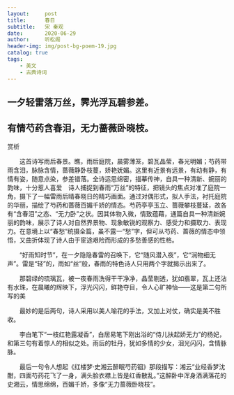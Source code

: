 ```yaml
---
layout:     post
title:      春日
subtitle:   宋 秦观
date:       2020-06-29
author:     听松阁
header-img: img/post-bg-poem-19.jpg
catalog: true
tags:
    - 美文
    - 古典诗词
---
```


## 一夕轻雷落万丝，霁光浮瓦碧参差。

## 有情芍药含春泪，无力蔷薇卧晓枝。





赏析



　　这首诗写雨后春景。瞧，雨后庭院，晨雾薄笼，碧瓦晶莹，春光明媚；芍药带雨含泪，脉脉含情，蔷薇静卧枝蔓，娇艳妩媚。这里有近景有远景，有动有静，有情有姿，随意点染，参差错落。全诗运思绵密，描摹传神，自具一种清新、婉丽的韵味，十分惹人喜爱　诗人捕捉到春雨“万丝”的特征，把镜头的焦点对准了庭院一角，摄下了一幅雷雨后晴春晓日的精巧画面。通过对偶形式，拟人手法，衬托庭院的华丽，描绘了芍药和蔷薇百媚千娇的情态。芍药亭亭玉立、蔷薇攀枝蔓延，故各有“含春泪”之态、“无力卧”之状。因其体物入微，情致蕴藉，通篇自具一种清新婉丽的韵味，展示了诗人对自然界景物、现象敏锐的观察力、感受力和摄取力、表现力。在意境上以“春愁”统摄全篇，虽不露一“愁”字，但可从芍药、蔷薇的情态中领悟，又曲折体现了诗人由于宦途艰险而形成的多愁善感的性格。



　　“好雨知时节”，在一夕隐隐春雷的召唤下，它“随风潜入夜”，它“润物细无声”。雷是“轻”的，雨如“丝”般，春雨的特色诗人只用两个字就揭示出来了。



　　那碧绿的琉璃瓦，被一夜春雨洗得干干净净，晶莹剔透，犹如翡翠，瓦上还沾有水珠，在晨曦的辉映下，浮光闪闪，鲜艳夺目，令人心旷神怡——这是第二句所写的美



　　最妙的是后两句，诗人采用以美人喻花的手法，又加上对仗，确实是美不胜收。



　　李白笔下“一枝红艳露凝香”，白居易笔下刚出浴的“侍儿扶起娇无力”的杨妃，和第三句有着惊人的相似之处。雨后的牡丹，犹如多情的少女，泪光闪闪，含情脉脉。



　　最后一句令人想起《红楼梦·史湘云醉眠芍药铟》那段描写：湘云“业经香梦沈酣，四面芍药花飞了一身，满头脸衣襟上皆是红香散乱。”这醉卧中浑身洒满落花的史湘云，情思绵绵，百媚千娇，多像“无力蔷薇卧晓枝”。
